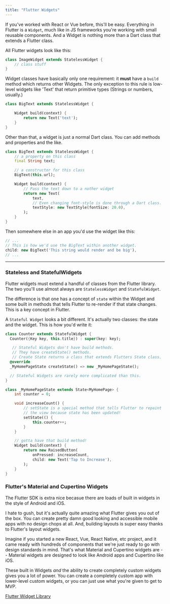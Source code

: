 ```yaml
---
title: "Flutter Widgets"
---
```


If you've worked with React or Vue before, this'll be easy. Everything in
Flutter is a `Widget`, much like in JS frameworks you're working with small
reusable components. And a Widget is nothing more than a Dart class that extends a Flutter class.

All Flutter widgets look like this:

```dart
class ImageWidget extends StatelessWidget {
	// class stuff
}
```

Widget classes have basically only one requirement: it **must** have a `build` method which returns other Widgets. The only exception to this rule is low-level widgets like 'Text' that return primitive types (Strings or numbers, usually.)

```dart
class BigText extends StatelessWidget {

	Widget build(context) {
		return new Text('text');
	}
}
```

Other than that, a widget is just a normal Dart class. You can add methods and properties and the like.

```dart
class BigText extends StatelessWidget {
	// a property on this class
	final String text;

	// a constructor for this class
	BigText(this.url);

	Widget build(context) {
		// Pass the text down to a nother widget
		return new Text(
			text,
			// Even changing font-style is done through a Dart class.
			textStyle: new TextStyle(fontSize: 20.0),
		);
	}
}
```

Then somewhere else in an app you'd use the widget like this:

```dart
// ...
// This is how we'd use the BigText within another widget.
child: new BigText('This string would render and be big'),
// ...
```

---

### Stateless and StatefulWidgets

Flutter widgets must extend a handful of classes from the Flutter library. The two you'll use almost always are `StatelessWidget` and `StatefulWidget`.

The difference is that one has a concept of `state` within the Widget and some built in methods that tells Flutter to re-render if that state changes. This is a key concept in Flutter.

A `Stateful Widget` looks a bit different. It's actually two classes: the state
and the widget. This is how you'd write it:

```dart
class Counter extends StatefulWidget {
  Counter({Key key, this.title}) : super(key: key);

   // Stateful Widgets don't have build methods.
   // They have createState() methods.
   // Create State returns a class that extends Flutters State class.
  @override
  _MyHomePageState createState() => new _MyHomePageState();

  // Stateful Widgets are rarely more complicated than this.
}

class _MyHomePageState extends State<MyHomePage> {
	int counter = 0;

	void increaseCount() {
		// setState is a special method that tells Flutter to repaint
		// the view because state has been updated!
 		setState(() {
 			this.counter++;
 		}
 	}

	// gotta have that build method!
	Widget build(context) {
		return new RaisedButton(
			onPressed: increaseCount,
			child: new Text('Tap to Increase'),
		);
	}
}
```

### Flutter's Material and Cupertino Widgets

The Flutter SDK is extra nice becasue there are loads of built in widgets in the style of Android and iOS.

I hate to gush, but it's actually quite amazing what Flutter gives you out of the box. You can create pretty damn good looking and accessible mobile apps with no design chops at all. And, building layouts is super easy thanks to Flutter's layout widgets.

Imagine if you started a new React, Vue, React Native, etc project, and it came ready with hundreds of components that we're just ready to go with design standards in mind. That's what Material and Cupertino widgets are -- Material widgets are designed to look like Android apps and Cupertino like iOS.

These built in Widgets _and_ the ability to create completely custom widgets gives you a lot of power. You can create a completely custom app with lower-level custom widgets, or you can just use what you're given to get to MVP.

[Flutter Widget Library](https://flutter.io/widgets/)
